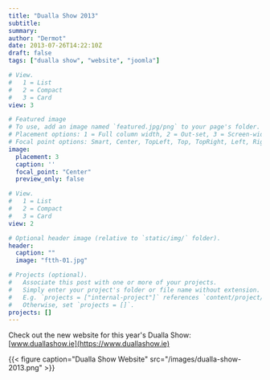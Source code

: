 ```yaml
---
title: "Dualla Show 2013"
subtitle: 
summary: 
author: "Dermot"
date: 2013-07-26T14:22:10Z
draft: false
tags: ["dualla show", "website", "joomla"]

# View.
#   1 = List
#   2 = Compact
#   3 = Card
view: 3

# Featured image
# To use, add an image named `featured.jpg/png` to your page's folder.
# Placement options: 1 = Full column width, 2 = Out-set, 3 = Screen-width
# Focal point options: Smart, Center, TopLeft, Top, TopRight, Left, Right, BottomLeft, Bottom, BottomRight
image:
  placement: 3
  caption: ''
  focal_point: "Center"
  preview_only: false

# View.
#   1 = List
#   2 = Compact
#   3 = Card
view: 2

# Optional header image (relative to `static/img/` folder).
header:
  caption: ""
  image: "ftth-01.jpg"

# Projects (optional).
#   Associate this post with one or more of your projects.
#   Simply enter your project's folder or file name without extension.
#   E.g. `projects = ["internal-project"]` references `content/project/deep-learning/index.md`.
#   Otherwise, set `projects = []`.
projects: []
---
```


Check out the new website for this year's Dualla Show: [www.duallashow.ie](https://www.duallashow.ie)

{{< figure caption="Dualla Show Website" src="/images/dualla-show-2013.png" >}}

